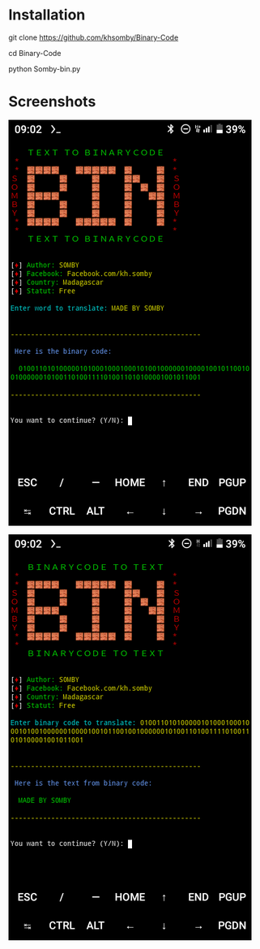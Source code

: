 # Installation
git clone https://github.com/khsomby/Binary-Code

cd Binary-Code

python Somby-bin.py


# Screenshots
![Screenshot](Screenshot_20240303-090204.png)

![Screenshot](Screenshot_20240303-090249.png)
